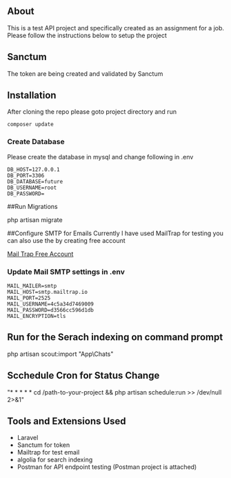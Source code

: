 
## About 

This is a test API project and specifically created as an assignment for a job. Please follow the instructions below to setup the project

## Sanctum 
The token are being created and validated by Sanctum

## Installation  

After cloning the repo please goto project directory and run 
    
    composer update
    
### Create Database

Please create the database in mysql and change following in .env 

    DB_HOST=127.0.0.1
    DB_PORT=3306
    DB_DATABASE=future
    DB_USERNAME=root
    DB_PASSWORD=

##Run Migrations

php artisan migrate

##Configure SMTP for Emails
Currently I have used MailTrap for testing you can also use the by creating free account 

[Mail Trap Free Account ](https://mailtrap.io/public-api)

### Update Mail SMTP settings in .env
	MAIL_MAILER=smtp
	MAIL_HOST=smtp.mailtrap.io
	MAIL_PORT=2525
	MAIL_USERNAME=4c5a34d7469009
	MAIL_PASSWORD=d3566cc596d1db
	MAIL_ENCRYPTION=tls

## Run for the Serach indexing on command prompt
php artisan scout:import "App\Chats"
## Scchedule Cron for Status Change
"* * * * * cd /path-to-your-project && php artisan schedule:run >> /dev/null 2>&1"


## Tools and Extensions Used

* Laravel 
* Sanctum for token
* Mailtrap for test email
* algolia for search indexing
* Postman for API endpoint testing (Postman project is attached)
